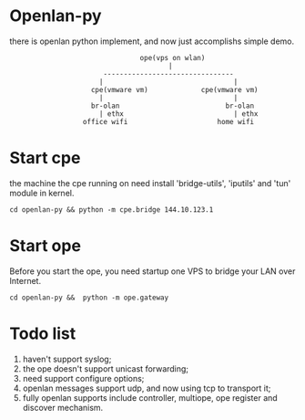 # Openlan-py
there is openlan python implement, and now just accomplishs simple demo. 

                                    ope(vps on wlan)
                                           |
                           --------------------------------
                          |                                |
                        cpe(vmware vm)             cpe(vmware vm)
                          |                                |
                        br-olan                          br-olan
                          | ethx                           | ethx
                      office wifi                      home wifi

# Start cpe
the machine the cpe running on need install 'bridge-utils', 'iputils' and 'tun' module in kernel. 

    cd openlan-py && python -m cpe.bridge 144.10.123.1

# Start ope
Before you start the ope, you need startup one VPS to bridge your LAN over Internet.

    cd openlan-py &&  python -m ope.gateway

# Todo list
1. haven't support syslog;
2. the ope doesn't support unicast forwarding;
3. need support configure options;
4. openlan messages support udp, and now using tcp to transport it;
5. fully openlan supports include controller, multiope, ope register and discover mechanism.


